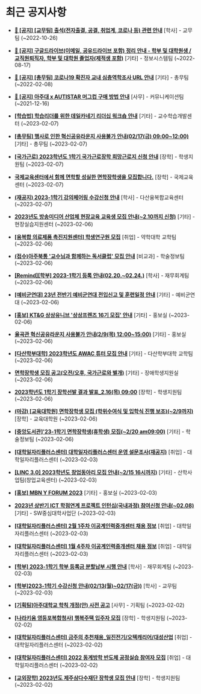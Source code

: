 # 최근 공지사항

* **[📌 [공지] [교무팀] 출석(전자출결, 공결, 취업계, 코로나 등) 관련 안내](http://ajou.ac.kr/kr/ajou/notice.do?mode=view&amp;articleNo=205552&amp;article.offset=0&amp;articleLimit=30)**
 [학사] - 교무팀 (~2022-10-26)

* **[📌 [공지] 구글드라이브(이메일, 공유드라이브 포함) 정리 안내 - 학부 및 대학원생 / 교직원퇴직자, 학부 및 대학원 졸업자(제적생 포함)](http://ajou.ac.kr/kr/ajou/notice.do?mode=view&amp;articleNo=202858&amp;article.offset=0&amp;articleLimit=30)**
 [기타] - 정보시스템팀 (~2022-08-17)

* **[📌 [공지] [총무팀] 코로나19 확진자 교내 심층역학조사 URL 안내](http://ajou.ac.kr/kr/ajou/notice.do?mode=view&amp;articleNo=180493&amp;article.offset=0&amp;articleLimit=30)**
 [기타] - 총무팀 (~2022-02-08)

* **[📌 [공지] 아주대 x AUTISTAR 머그컵 구매 방법 안내](http://ajou.ac.kr/kr/ajou/notice.do?mode=view&amp;articleNo=147976&amp;article.offset=0&amp;articleLimit=30)**
 [사무] - 커뮤니케이션팀 (~2021-12-16)

* **[[학습법] 학습리더를 위한 데일카네기 리더십 워크숍 안내](http://ajou.ac.kr/kr/ajou/notice.do?mode=view&amp;articleNo=210393&amp;article.offset=0&amp;articleLimit=30)**
 [기타] - 교수학습개발센터 (~2023-02-07)

* **[[총무팀] 행사로 인한 혁신공유라운지 사용불가 안내(02/17(금) 09:00~12:00)](http://ajou.ac.kr/kr/ajou/notice.do?mode=view&amp;articleNo=210390&amp;article.offset=0&amp;articleLimit=30)**
 [기타] - 총무팀 (~2023-02-07)

* **[[국가근로] 2023학년도 1학기 국가근로장학 희망근로지 신청 안내](http://ajou.ac.kr/kr/ajou/notice.do?mode=view&amp;articleNo=210387&amp;article.offset=0&amp;articleLimit=30)**
 [장학] - 학생지원팀 (~2023-02-07)

* **[국제교육센터에서 함께 면학할 성실한 면학장학생을 모집합니다.](http://ajou.ac.kr/kr/ajou/notice.do?mode=view&amp;articleNo=210386&amp;article.offset=0&amp;articleLimit=30)**
 [장학] - 국제교육센터 (~2023-02-07)

* **[(재공지) 2023-1학기 강의페어링 수강신청 안내](http://ajou.ac.kr/kr/ajou/notice.do?mode=view&amp;articleNo=210383&amp;article.offset=0&amp;articleLimit=30)**
 [학사] - 다산융복합교육센터 (~2023-02-07)

* **[2023년도 방송미디어 산업체 현장교육 교육생 모집 안내(~2.10까지 신청)](http://ajou.ac.kr/kr/ajou/notice.do?mode=view&amp;articleNo=210371&amp;article.offset=0&amp;articleLimit=30)**
 [기타] - 현장실습지원센터 (~2023-02-06)

* **[[융복합 의료제품 촉진지원센터] 학생연구원 모집](http://ajou.ac.kr/kr/ajou/notice.do?mode=view&amp;articleNo=210370&amp;article.offset=0&amp;articleLimit=30)**
 [취업] - 약학대학 교학팀 (~2023-02-06)

* **[(접수)아주북통 &#x27;교수님과 함께하는 독서클럽&#x27; 모집 안내](http://ajou.ac.kr/kr/ajou/notice.do?mode=view&amp;articleNo=210369&amp;article.offset=0&amp;articleLimit=30)**
 [비교과] - 학술정보팀 (~2023-02-06)

* **[[Remind][학부] 2023-1학기 등록 안내(02.20.~02.24.)](http://ajou.ac.kr/kr/ajou/notice.do?mode=view&amp;articleNo=210364&amp;article.offset=0&amp;articleLimit=30)**
 [학사] - 재무회계팀 (~2023-02-06)

* **[[예비군연대] 23년 전반기 예비군연대 전입신고 및 훈련일정 안내](http://ajou.ac.kr/kr/ajou/notice.do?mode=view&amp;articleNo=210362&amp;article.offset=0&amp;articleLimit=30)**
 [기타] - 예비군연대 (~2023-02-06)

* **[[홍보] KT&amp;G 상상유니브 &#x27;상상프렌즈 16기 모집&#x27; 안내](http://ajou.ac.kr/kr/ajou/notice.do?mode=view&amp;articleNo=210356&amp;article.offset=0&amp;articleLimit=30)**
 [기타] - 홍보실 (~2023-02-06)

* **[율곡관 혁신공유라운지 사용불가 안내(2/9(목) 12:00~15:00)](http://ajou.ac.kr/kr/ajou/notice.do?mode=view&amp;articleNo=210351&amp;article.offset=0&amp;articleLimit=30)**
 [기타] - 홍보실 (~2023-02-06)

* **[[다산학부대학] 2023학년도 AWAC 튜터 모집 안내](http://ajou.ac.kr/kr/ajou/notice.do?mode=view&amp;articleNo=210349&amp;article.offset=0&amp;articleLimit=30)**
 [기타] - 다산학부대학 교학팀 (~2023-02-06)

* **[면학장학생 모집 공고(오전/오후, 국가근로와 별개)](http://ajou.ac.kr/kr/ajou/notice.do?mode=view&amp;articleNo=210347&amp;article.offset=0&amp;articleLimit=30)**
 [기타] - 장애학생지원실 (~2023-02-06)

* **[2023학년도 1학기 장학선발 결과 발표_2.16(목) 09:00](http://ajou.ac.kr/kr/ajou/notice.do?mode=view&amp;articleNo=210345&amp;article.offset=0&amp;articleLimit=30)**
 [장학] - 학생지원팀 (~2023-02-06)

* **[(마감) [교육대학원] 면학장학생 모집 (학위수여식 및 입학식 진행 보조)(~2/9까지)](http://ajou.ac.kr/kr/ajou/notice.do?mode=view&amp;articleNo=210334&amp;article.offset=0&amp;articleLimit=30)**
 [장학] - 교육대학원 (~2023-02-06)

* **[[중앙도서관]&#x27;23-1학기 면학장학생(휴학생) 모집(~2/20 am09:00)](http://ajou.ac.kr/kr/ajou/notice.do?mode=view&amp;articleNo=210318&amp;article.offset=0&amp;articleLimit=30)**
 [기타] - 학술정보팀 (~2023-02-06)

* **[[대학일자리플러스센터] 대학일자리플러스센터 운영 설문조사(재공지)](http://ajou.ac.kr/kr/ajou/notice.do?mode=view&amp;articleNo=210306&amp;article.offset=0&amp;articleLimit=30)**
 [취업] - 대학일자리플러스센터 (~2023-02-03)

* **[[LINC 3.0] 2023학년도 창업동아리 모집 안내(~2/15 16시까지)](http://ajou.ac.kr/kr/ajou/notice.do?mode=view&amp;articleNo=210305&amp;article.offset=0&amp;articleLimit=30)**
 [기타] - 산학사업팀(창업교육센터) (~2023-02-03)

* **[[홍보] MBN Y FORUM 2023](http://ajou.ac.kr/kr/ajou/notice.do?mode=view&amp;articleNo=210304&amp;article.offset=0&amp;articleLimit=30)**
 [기타] - 홍보실 (~2023-02-03)

* **[2023년 상반기 ICT 학점연계 프로젝트 인턴십(국내과정) 참여신청 안내(~02.08)](http://ajou.ac.kr/kr/ajou/notice.do?mode=view&amp;articleNo=210294&amp;article.offset=0&amp;articleLimit=30)**
 [기타] - SW중심대학사업단 (~2023-02-03)

* **[[대학일자리플러스센터] 2월 1주차 이공계인력중개센터 채용 정보](http://ajou.ac.kr/kr/ajou/notice.do?mode=view&amp;articleNo=210288&amp;article.offset=0&amp;articleLimit=30)**
 [취업] - 대학일자리플러스센터 (~2023-02-03)

* **[[대학일자리플러스센터] 1월 4주차 이공계인력중개센터 채용 정보](http://ajou.ac.kr/kr/ajou/notice.do?mode=view&amp;articleNo=210287&amp;article.offset=0&amp;articleLimit=30)**
 [취업] - 대학일자리플러스센터 (~2023-02-03)

* **[[학부] 2023-1학기 학부 등록금 분할납부 시행 안내](http://ajou.ac.kr/kr/ajou/notice.do?mode=view&amp;articleNo=210284&amp;article.offset=0&amp;articleLimit=30)**
 [학사] - 재무회계팀 (~2023-02-03)

* **[[학부]2023-1학기 수강신청 안내(02/13(월)~02/17(금))](http://ajou.ac.kr/kr/ajou/notice.do?mode=view&amp;articleNo=210276&amp;article.offset=0&amp;articleLimit=30)**
 [학사] - 교무팀 (~2023-02-03)

* **[[기획팀]아주대학교 학칙 개정(안) 사전 공고](http://ajou.ac.kr/kr/ajou/notice.do?mode=view&amp;articleNo=210259&amp;article.offset=0&amp;articleLimit=30)**
 [사무] - 기획팀 (~2023-02-02)

* **[[나라키움 영등포복합청사] 행복주택 입주자 모집](http://ajou.ac.kr/kr/ajou/notice.do?mode=view&amp;articleNo=210256&amp;article.offset=0&amp;articleLimit=30)**
 [장학] - 학생지원팀 (~2023-02-02)

* **[[대학일자리플러스센터] 금주의 추천채용_일진전기/오텍캐리어/대성산업](http://ajou.ac.kr/kr/ajou/notice.do?mode=view&amp;articleNo=210254&amp;article.offset=0&amp;articleLimit=30)**
 [취업] - 대학일자리플러스센터 (~2023-02-02)

* **[[대학일자리플러스센터] 2022 동계방학 반도체 공정실습 참여자 모집](http://ajou.ac.kr/kr/ajou/notice.do?mode=view&amp;articleNo=210253&amp;article.offset=0&amp;articleLimit=30)**
 [취업] - 대학일자리플러스센터 (~2023-02-02)

* **[[교외장학] 2023년도 제주삼다수재단 장학생 모집 안내](http://ajou.ac.kr/kr/ajou/notice.do?mode=view&amp;articleNo=210245&amp;article.offset=0&amp;articleLimit=30)**
 [장학] - 학생지원팀 (~2023-02-02)
